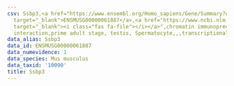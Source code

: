 ```yaml
---
csv: Ssbp3,<a href="https://www.ensembl.org/Homo_sapiens/Gene/Summary?db=core;g=ENSMUSG00000061887"
  target="_blank">ENSMUSG00000061887</a>,<a href="https://www.ncbi.nlm.nih.gov/pubmed/25450459"
  target="_blank"><i class="fas fa-file"></i></a>",chromatin immunoprecipitation assay,direct
  interaction,prime adult stage, testis, Spermatocyte,,,transcriptional regulation,
data_alias: Ssbp3
data_id: ENSMUSG00000061887
data_numevidence: 1
data_species: Mus musculus
data_taxid: '10090'
title: Ssbp3
---
```

